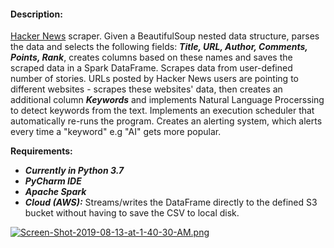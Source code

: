 #### Description:
[Hacker News](https://news.ycombinator.com) scraper. 
Given a BeautifulSoup nested data structure, parses the data and selects the following fields: ***Title, URL, Author, Comments, Points, Rank***,  creates columns based on these names and saves the scraped data in a Spark DataFrame. Scrapes data from user-defined number of stories.  URLs posted by Hacker News users are pointing to different websites - scrapes these websites' data, then creates an additional column ***Keywords*** and implements Natural Language Procerssing to detect keywords from the text. Implements an execution scheduler that automatically re-runs the program. Creates an alerting system, which alerts every time a "keyword" e.g "AI" gets more popular.

**Requirements:**
 - ***Currently in Python 3.7***
 - ***PyCharm IDE***
 - ***Apache Spark***
 - ***Cloud (AWS):***  Streams/writes the DataFrame directly to the defined S3 bucket without having to save the CSV  to local disk. 

[![Screen-Shot-2019-08-13-at-1-40-30-AM.png](https://i.postimg.cc/d3L30qLW/Screen-Shot-2019-08-13-at-1-40-30-AM.png)](https://postimg.cc/MfJqPJ0R)
